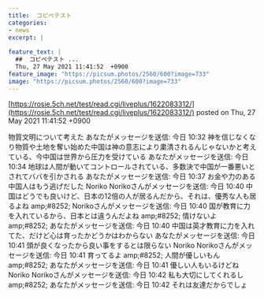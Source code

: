 ```yaml
---
title:  コピペテスト 
categories:
- news
excerpt: |
  
feature_text: |
  ##  コピペテスト ...
  Thu, 27 May 2021 11:41:52  +0900
feature_image: "https://picsum.photos/2560/600?image=733"
image: "https://picsum.photos/2560/600?image=733"
---
```


[https://rosie.5ch.net/test/read.cgi/liveplus/1622083312/](https://rosie.5ch.net/test/read.cgi/liveplus/1622083312/)
posted on Thu, 27 May 2021 11:41:52  +0900

<!--more-->

物質文明について考えた あなたがメッセージを送信: 今日 10:32 神を信じなくなり物質や土地を奪い始めた中国は神の意志により粛清されるんじゃないかと考えている、今中国は世界から圧力を受けている あなたがメッセージを送信: 今日 10:34 地球は人間が動いてコントロールされている、多数決で中国が一番悪いとされてババを引かされる あなたがメッセージを送信: 今日 10:37 お金や力のある中国人はもう逃げだした Noriko Norikoさんがメッセージを送信: 今日 10:40 中国はどうでも良いけど、日本の12倍の人が居るんだから、それは、優秀な人も居るよね amp;#8252; Norikoさんがメッセージを送信: 今日 10:40 国が教育に力を入れているから、日本とは違うんだよね amp;#8252; 情けないよ amp;#8252; あなたがメッセージを送信: 今日 10:40 中国は英才教育に力を入れてた、だけど心は育ったかどうかはわからない あなたがメッセージを送信: 今日 10:41 頭が良くなったから良い事をするとは限らない Noriko Norikoさんがメッセージを送信: 今日 10:41 育ってるよ amp;#8252; 人間が優しいもん amp;#8252; あなたがメッセージを送信: 今日 10:41 優しい人もいるけどね Noriko Norikoさんがメッセージを送信: 今日 10:42 私も大切にしてくれるし amp;#8252; あなたがメッセージを送信: 今日 10:42 それは友達だからでしょ
